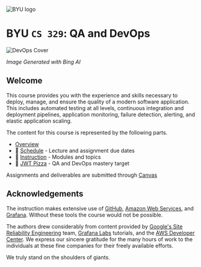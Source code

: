 ![BYU logo](https://github.com/devops329/devops/blob/main/byuLogo.png?raw=true)

# BYU `CS 329`: **QA** and **DevOps**

![DevOps Cover](https://github.com/devops329/devops/blob/main/devopscover.jpg?raw=true)

_Image Generated with Bing AI_

## Welcome

This course provides you with the experience and skills necessary to deploy, manage, and ensure the quality of a modern software application. This includes automated testing at all levels, continuous integration and deployment pipelines, application monitoring, failure detection, alerting, and elastic application scaling.

The content for this course is represented by the following parts.

- [Overview](https://github.com/devops329/devops/blob/main/instruction/overview/overview.md)
- 📅 [Schedule](https://github.com/devops329/devops/blob/main/schedule/schedule.md) - Lecture and assignment due dates
- 📘 [Instruction](https://github.com/devops329/devops/blob/main/instruction/modules.md#readme) - Modules and topics
- 🍕 [JWT Pizza](https://pizza.cs329.click) - QA and DevOps mastery target

Assignments and deliverables are submitted through [Canvas](https://byu.instructure.com)


## Acknowledgements

The instruction makes extensive use of [GitHub](https://github.com), [Amazon Web Services](https://aws.amazon.com/), and [Grafana](https://grafan.com). Without these tools the course would not be possible.

The authors drew considerably from content provided by [Google's Site Reliability Engineering](https://sre.google/) team, [Grafana Labs](https://grafana.com/tutorials/) tutorials, and the [AWS Developer Center](https://aws.amazon.com/developer/learning/). We express our sincere gratitude for the many hours of work to the individuals at these fine companies for their freely available efforts.

We truly stand on the shoulders of giants.
